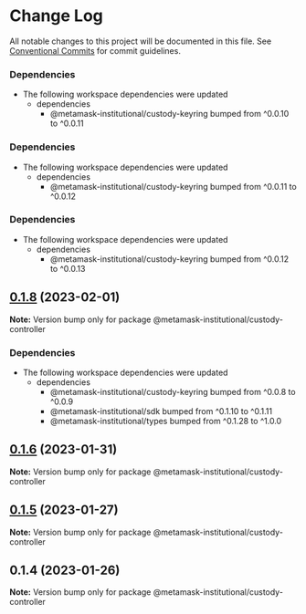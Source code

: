 # Change Log

All notable changes to this project will be documented in this file.
See [Conventional Commits](https://conventionalcommits.org) for commit guidelines.

### Dependencies

* The following workspace dependencies were updated
  * dependencies
    * @metamask-institutional/custody-keyring bumped from ^0.0.10 to ^0.0.11

### Dependencies

* The following workspace dependencies were updated
  * dependencies
    * @metamask-institutional/custody-keyring bumped from ^0.0.11 to ^0.0.12

### Dependencies

* The following workspace dependencies were updated
  * dependencies
    * @metamask-institutional/custody-keyring bumped from ^0.0.12 to ^0.0.13

## [0.1.8](https://github.com/consensys-vertical-apps/metamask-institutional/compare/@metamask-institutional/custody-controller@0.1.6...@metamask-institutional/custody-controller@0.1.8) (2023-02-01)

**Note:** Version bump only for package @metamask-institutional/custody-controller

### Dependencies

- The following workspace dependencies were updated
  - dependencies
    - @metamask-institutional/custody-keyring bumped from ^0.0.8 to ^0.0.9
    - @metamask-institutional/sdk bumped from ^0.1.10 to ^0.1.11
    - @metamask-institutional/types bumped from ^0.1.28 to ^1.0.0

## [0.1.6](https://github.com/consensys-vertical-apps/metamask-institutional/compare/@metamask-institutional/custody-controller@0.1.5...@metamask-institutional/custody-controller@0.1.6) (2023-01-31)

**Note:** Version bump only for package @metamask-institutional/custody-controller

## [0.1.5](https://github.com/consensys-vertical-apps/metamask-institutional/compare/@metamask-institutional/custody-controller@0.1.4...@metamask-institutional/custody-controller@0.1.5) (2023-01-27)

**Note:** Version bump only for package @metamask-institutional/custody-controller

## 0.1.4 (2023-01-26)

**Note:** Version bump only for package @metamask-institutional/custody-controller
